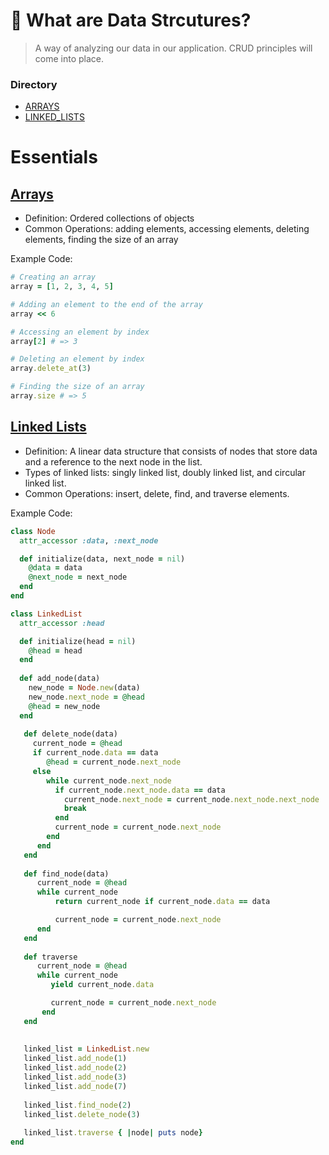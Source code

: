 # 🐬 What are Data Strcutures?
>A way of analyzing our data in our application. CRUD principles will come into place.

### Directory
- [ARRAYS](https://github.com/daniel-enqz/daniel-enqz/tree/main/PROGRAMMING_COURSE💙/🐬DATA_STRUCTURES/TREES)
- [LINKED_LISTS](https://github.com/daniel-enqz/daniel-enqz/tree/main/PROGRAMMING_COURSE💙/🐬DATA_STRUCTURES/TREES)

# Essentials

## [Arrays](https://github.com/daniel-enqz/daniel-enqz/tree/main/PROGRAMMING_COURSE💙/🐬DATA_STRUCTURES/TREES)
  - Definition: Ordered collections of objects
  - Common Operations: adding elements, accessing elements, deleting elements, finding the size of an array

Example Code: 
  ```ruby
  # Creating an array
  array = [1, 2, 3, 4, 5]

  # Adding an element to the end of the array
  array << 6

  # Accessing an element by index
  array[2] # => 3

  # Deleting an element by index
  array.delete_at(3)

  # Finding the size of an array
  array.size # => 5
  ```

## [Linked Lists](https://github.com/daniel-enqz/daniel-enqz/tree/main/PROGRAMMING_COURSE💙/🐬DATA_STRUCTURES/TREES)

  - Definition: A linear data structure that consists of nodes that store data and a reference to the next node in the list.
  - Types of linked lists: singly linked list, doubly linked list, and circular linked list.
  - Common Operations: insert, delete, find, and traverse elements.

Example Code:

```ruby
class Node
  attr_accessor :data, :next_node

  def initialize(data, next_node = nil)
    @data = data
    @next_node = next_node
  end
end

class LinkedList
  attr_accessor :head

  def initialize(head = nil)
    @head = head
  end
  
  def add_node(data)
    new_node = Node.new(data)
    new_node.next_node = @head
    @head = new_node
  end
  
   def delete_node(data)
     current_node = @head
     if current_node.data == data
        @head = current_node.next_node
     else
        while current_node.next_node
          if current_node.next_node.data == data
            current_node.next_node = current_node.next_node.next_node
            break
          end
          current_node = current_node.next_node
        end
      end
   end
   
   def find_node(data)
      current_node = @head
      while current_node
          return current_node if current_node.data == data

          current_node = current_node.next_node
      end
   end
   
   def traverse
      current_node = @head
      while current_node
         yield current_node.data

         current_node = current_node.next_node
       end
   end
   
   
   linked_list = LinkedList.new
   linked_list.add_node(1)
   linked_list.add_node(2)
   linked_list.add_node(3)
   linked_list.add_node(7)
    
   linked_list.find_node(2)
   linked_list.delete_node(3)
   
   linked_list.traverse { |node| puts node}
end 
```




























